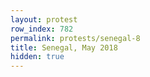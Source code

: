 ```yaml
---
layout: protest
row_index: 782
permalink: protests/senegal-8
title: Senegal, May 2018
hidden: true
---
```


